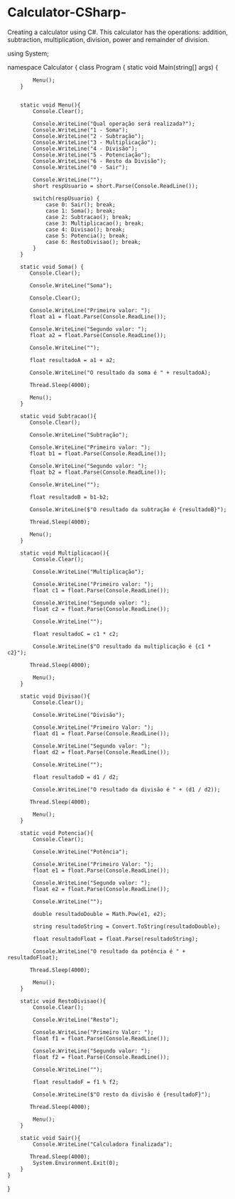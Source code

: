 # Calculator-CSharp-
Creating a calculator using C#.
This calculator has the operations: addition, subtraction, multiplication, division, power and remainder of division.

using System;

namespace Calculator 
{
    class Program 
    {
        static void Main(string[] args)
        {
            
            Menu();
        }

        
        static void Menu(){
            Console.Clear();
           
            Console.WriteLine("Qual operação será realizada?");
            Console.WriteLine("1 - Soma");
            Console.WriteLine("2 - Subtração");
            Console.WriteLine("3 - Multiplicação");
            Console.WriteLine("4 - Divisão");
            Console.WriteLine("5 - Potenciação");
            Console.WriteLine("6 - Resto da Divisão");
            Console.WriteLine("0 - Sair");

            Console.WriteLine("");
            short respUsuario = short.Parse(Console.ReadLine());

            switch(respUsuario) {
                case 0: Sair(); break; 
                case 1: Soma(); break;
                case 2: Subtracao(); break;
                case 3: Multiplicacao(); break;
                case 4: Divisao(); break;
                case 5: Potencia(); break;
                case 6: RestoDivisao(); break;
            }
        }

        static void Soma() {
           Console.Clear();     
            
           Console.WriteLine("Soma");

           Console.Clear(); 

           Console.WriteLine("Primeiro valor: ");
           float a1 = float.Parse(Console.ReadLine()); 

           Console.WriteLine("Segundo valor: ");
           float a2 = float.Parse(Console.ReadLine());

           Console.WriteLine("");

           float resultadoA = a1 + a2; 

           Console.WriteLine("O resultado da soma é " + resultadoA); 

           Thread.Sleep(4000);

           Menu();
        }

        static void Subtracao(){
           Console.Clear();

           Console.WriteLine("Subtração");

           Console.WriteLine("Primeiro valor: ");
           float b1 = float.Parse(Console.ReadLine()); 

           Console.WriteLine("Segundo valor: ");
           float b2 = float.Parse(Console.ReadLine());

           Console.WriteLine("");

           float resultadoB = b1-b2;

           Console.WriteLine($"O resultado da subtração é {resultadoB}");

           Thread.Sleep(4000);

           Menu();
        }

        static void Multiplicacao(){
            Console.Clear();

            Console.WriteLine("Multiplicação");

            Console.WriteLine("Primeiro valor: ");
            float c1 = float.Parse(Console.ReadLine()); 

            Console.WriteLine("Segundo valor: ");
            float c2 = float.Parse(Console.ReadLine());

            Console.WriteLine("");

            float resultadoC = c1 * c2;

            Console.WriteLine($"O resultado da multiplicação é {c1 * c2}");

           Thread.Sleep(4000);

            Menu();
        }

        static void Divisao(){
            Console.Clear();

            Console.WriteLine("Divisão");

            Console.WriteLine("Primeiro Valor: ");
            float d1 = float.Parse(Console.ReadLine());

            Console.WriteLine("Segundo valor: ");
            float d2 = float.Parse(Console.ReadLine());

            Console.WriteLine("");

            float resultadoD = d1 / d2;

            Console.WriteLine("O resultado da divisão é " + (d1 / d2));

           Thread.Sleep(4000);

            Menu();
        }

        static void Potencia(){
            Console.Clear();

            Console.WriteLine("Potência");

            Console.WriteLine("Primeiro Valor: ");
            float e1 = float.Parse(Console.ReadLine());

            Console.WriteLine("Segundo valor: ");
            float e2 = float.Parse(Console.ReadLine());

            Console.WriteLine("");

            double resultadoDouble = Math.Pow(e1, e2);

            string resultadoString = Convert.ToString(resultadoDouble);

            float resultadoFloat = float.Parse(resultadoString);

            Console.WriteLine("O resultado da potência é " + resultadoFloat);

           Thread.Sleep(4000);

            Menu();
        }

        static void RestoDivisao(){
            Console.Clear();

            Console.WriteLine("Resto");

            Console.WriteLine("Primeiro Valor: ");
            float f1 = float.Parse(Console.ReadLine());

            Console.WriteLine("Segundo valor: ");
            float f2 = float.Parse(Console.ReadLine());

            Console.WriteLine("");

            float resultadoF = f1 % f2;

            Console.WriteLine($"O resto da divisão é {resultadoF}");

           Thread.Sleep(4000);

            Menu();
        }

        static void Sair(){
            Console.WriteLine("Calculadora finalizada");

           Thread.Sleep(4000);
            System.Environment.Exit(0);
        }
    }
}



